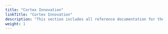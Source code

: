 ```yaml
---
title: "Cortex Innovation"
linkTitle: "Cortex Innovation"
description: "This section includes all reference documentation for the APIs exposed by the Cortex Innovation platform."
weight: 1
---
```

